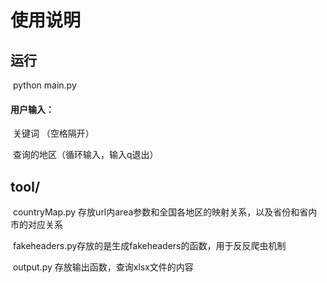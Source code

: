 # 使用说明

## 运行

​	python main.py

#### 用户输入：

​	关键词 （空格隔开）

​	查询的地区（循环输入，输入q退出）

## tool/

​	countryMap.py 存放url内area参数和全国各地区的映射关系，以及省份和省内市的对应关系	

​	fakeheaders.py存放的是生成fakeheaders的函数，用于反反爬虫机制

​	output.py 存放输出函数，查询xlsx文件的内容